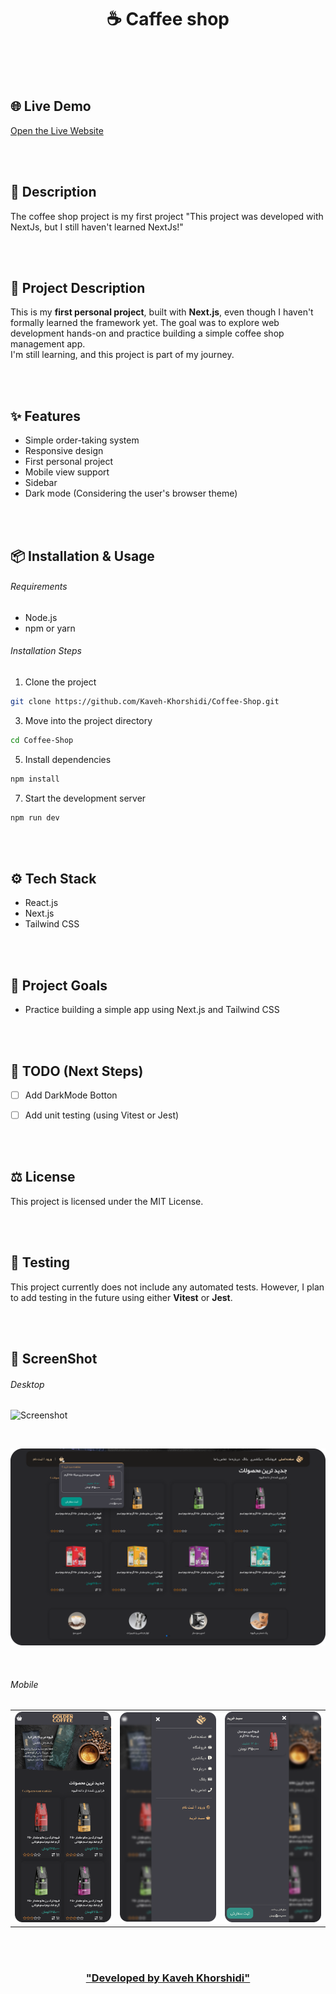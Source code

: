 <h1 align="center">☕️ Caffee shop</h1>

<br/>
<br/>
<br/>
 

## 🌐 Live Demo  
[Open the Live Website](https://coffee-shop-two-psi.vercel.app/)


<br/>
<br/>


## 📄 Description

The coffee shop project is my first project
"This project was developed with NextJs, but I still haven't learned NextJs!"


<br/>
<br/>


## 📘 Project Description

This is my **first personal project**, built with **Next.js**, even though I haven't formally learned the framework yet. The goal was to explore web development hands-on and practice building a simple coffee shop management app.  
I'm still learning, and this project is part of my journey. 


<br/>
<br/>


## ✨ Features

- Simple order-taking system
- Responsive design
- First personal project
- Mobile view support
- Sidebar 
- Dark mode (Considering the user's browser theme)


<br/>
<br/>


## 📦 Installation & Usage

###### Requirements 
- Node.js 
- npm or yarn


###### Installation Steps 

1. Clone the project 
```bash
git clone https://github.com/Kaveh-Khorshidi/Coffee-Shop.git
```

3. Move into the project directory
```bash
cd Coffee-Shop
```

5. Install dependencies
```bash
npm install
```

7. Start the development server
```bash
npm run dev
```


<br/>
<br/>


## ⚙️ Tech Stack

- React.js
- Next.js
- Tailwind CSS


<br/>
<br/>


## 🎯 Project Goals
- Practice building a simple app using Next.js and Tailwind CSS  


<br/>
<br/>


## 📌 TODO (Next Steps)

- [ ] Add DarkMode Botton
- [ ] Add unit testing (using Vitest or Jest)


<br/>
<br/>


## ⚖️ License
This project is licensed under the MIT License.


<br/>
<br/>


## 🧪 Testing
This project currently does not include any automated tests. However, I plan to add testing in the future using either **Vitest** or **Jest**.


<br/>
<br/>


## 🌌 ScreenShot
###### Desktop
![Screenshot](./public/screenShot/desktop/s1.png)

<br/>

![Screenshot](./public/screenShot/desktop/s2.png)

<br/>


###### Mobile
<table>
  <tr>
    <td><img src="./public/screenShot/mobile/s1.png" width="300"/></td>
    <td><img src="./public/screenShot/mobile/s2.png" width="300"/></td>
    <td><img src="./public/screenShot/mobile/s3.png" width="300"/></td>
  </tr>
</table>


<br/>
<br/>


<h3 align="center">

<a href="https://github.com/Kaveh-Khorshidi" >
"Developed  by  Kaveh Khorshidi"
</a>

</h3>

















